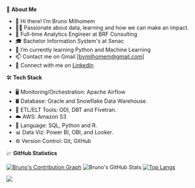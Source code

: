 📖 **About Me**

- 👋 Hi there! I’m Bruno Milhomem
- :man_technologist: Passionate about data, learning and how we can make an impact.
- 💼 Full-time Analytics Engineer at BRF Consulting
- 🎓 Bachelor Information System's at Senac
- 🌱 I’m currently learning Python and Machine Learning
- 📫 Contact me on Gmail [bvmilhomem@gmail.com]
- :link: Connect with me on [LinkedIn](https://www.linkedin.com/in/bmilhomem/)


:hammer_and_wrench: **Tech Stack**

- :desktop_computer: Monitoring/Orchestration: Apache Airflow
- 🛢  Database: Oracle and Snowflake Data Warehouse.
- :hammer: ETL/ELT Tools: ODI, DBT and Fivetran.
- :cloud: AWS: Amazon S3
- :wrench:  Language: SQL, Python and R.
- :bar_chart: Data Viz: Power BI, OBI, and Looker.
- :gear:  Version Control: Git, GitHub


:chart_with_upwards_trend: **GitHub Statistics**

[![Bruno's Contribution Graph](https://activity-graph.herokuapp.com/graph?username=brunomilhomem&theme=gruvbox)](https://github.com/brunomilhomem/github-readme-activity-graph)
![Bruno's GitHub Stats](https://github-readme-stats.vercel.app/api?username=brunomilhomem&count_private=true&show_icons=true&theme=gruvbox)
[![Top Langs](https://github-readme-stats.vercel.app/api/top-langs/?username=brunomilhomem&langs_count=5&show_icons=true&theme=gruvbox)](https://github.com/brunomilhomem/github-readme-stats)



![](https://komarev.com/ghpvc/?username=brunomilhomem&color=green&style=flat-square&label=Total+Views)


<!---
brunomilhomem/brunomilhomem is a ✨ special ✨ repository because its `README.md` (this file) appears on your GitHub profile.
You can click the Preview link to take a look at your changes.
--->
